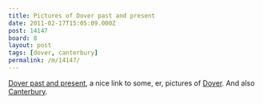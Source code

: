 ```yaml
---
title: Pictures of Dover past and present
date: 2011-02-17T15:05:09.000Z
post: 14147
board: 8
layout: post
tags: [dover, canterbury]
permalink: /m/14147/
---
```

<a href="http://www.flickr.com/photos/doverpast/">Dover past and present</a>, a nice link to some, er, pictures of <a href="/wiki/dover">Dover</a>. And also <a href="/wiki/canterbury">Canterbury</a>.
